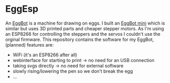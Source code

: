 # EggEsp

An [EggBot](https://egg-bot.com/) is a machine for drawing on eggs. I built an [EggBot mini](https://github.com/ProbotXYZ/EggBot) which is similar but uses 3D printed parts and cheaper stepper motors.
As I'm using an ESP8266 for controlling the steppers and the servos I couldn't use the orginal firmware. This repository contains the software for my EggBot, (planned) features are:

- WiFi (it's an ESP8266 after all)
- webinterface for starting to print -> no need for an USB connection
- taking svgs directly -> no need for external software
- slowly rising/lowering the pen so we don't break the egg
- ...
